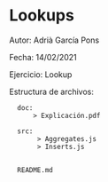 # Lookups

Autor: Adrià García Pons

Fecha: 14/02/2021

Ejercicio: Lookup

Estructura de archivos:

      doc:
          > Explicación.pdf
      
      src:
           > Aggregates.js
           > Inserts.js
      
          
      README.md
